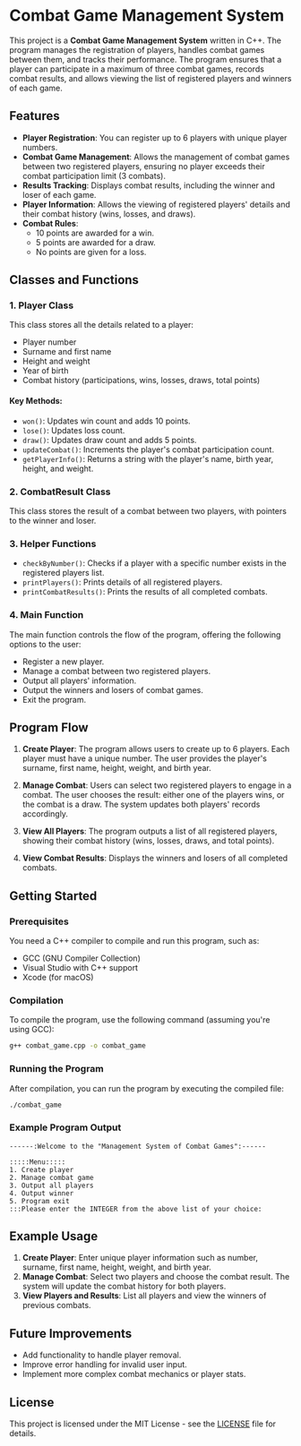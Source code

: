 # Combat Game Management System

This project is a **Combat Game Management System** written in C++. The program manages the registration of players, handles combat games between them, and tracks their performance. The program ensures that a player can participate in a maximum of three combat games, records combat results, and allows viewing the list of registered players and winners of each game.

## Features

- **Player Registration**: You can register up to 6 players with unique player numbers.
- **Combat Game Management**: Allows the management of combat games between two registered players, ensuring no player exceeds their combat participation limit (3 combats).
- **Results Tracking**: Displays combat results, including the winner and loser of each game. 
- **Player Information**: Allows the viewing of registered players' details and their combat history (wins, losses, and draws).
- **Combat Rules**: 
  - 10 points are awarded for a win.
  - 5 points are awarded for a draw.
  - No points are given for a loss.

## Classes and Functions

### 1. **Player Class**
This class stores all the details related to a player:
- Player number
- Surname and first name
- Height and weight
- Year of birth
- Combat history (participations, wins, losses, draws, total points)

#### Key Methods:
- `won()`: Updates win count and adds 10 points.
- `lose()`: Updates loss count.
- `draw()`: Updates draw count and adds 5 points.
- `updateCombat()`: Increments the player's combat participation count.
- `getPlayerInfo()`: Returns a string with the player's name, birth year, height, and weight.

### 2. **CombatResult Class**
This class stores the result of a combat between two players, with pointers to the winner and loser.

### 3. **Helper Functions**
- `checkByNumber()`: Checks if a player with a specific number exists in the registered players list.
- `printPlayers()`: Prints details of all registered players.
- `printCombatResults()`: Prints the results of all completed combats.

### 4. **Main Function**
The main function controls the flow of the program, offering the following options to the user:
- Register a new player.
- Manage a combat between two registered players.
- Output all players' information.
- Output the winners and losers of combat games.
- Exit the program.

## Program Flow

1. **Create Player**: The program allows users to create up to 6 players. Each player must have a unique number. The user provides the player's surname, first name, height, weight, and birth year.
   
2. **Manage Combat**: Users can select two registered players to engage in a combat. The user chooses the result: either one of the players wins, or the combat is a draw. The system updates both players' records accordingly.
   
3. **View All Players**: The program outputs a list of all registered players, showing their combat history (wins, losses, draws, and total points).

4. **View Combat Results**: Displays the winners and losers of all completed combats.

## Getting Started

### Prerequisites
You need a C++ compiler to compile and run this program, such as:

- GCC (GNU Compiler Collection)
- Visual Studio with C++ support
- Xcode (for macOS)

### Compilation

To compile the program, use the following command (assuming you're using GCC):

```bash
g++ combat_game.cpp -o combat_game
```

### Running the Program

After compilation, you can run the program by executing the compiled file:

```bash
./combat_game
```

### Example Program Output

```
------:Welcome to the "Management System of Combat Games":------

:::::Menu:::::
1. Create player
2. Manage combat game
3. Output all players
4. Output winner
5. Program exit
:::Please enter the INTEGER from the above list of your choice: 
```

## Example Usage

1. **Create Player**: Enter unique player information such as number, surname, first name, height, weight, and birth year.
2. **Manage Combat**: Select two players and choose the combat result. The system will update the combat history for both players.
3. **View Players and Results**: List all players and view the winners of previous combats.

## Future Improvements

- Add functionality to handle player removal.
- Improve error handling for invalid user input.
- Implement more complex combat mechanics or player stats.
  
## License

This project is licensed under the MIT License - see the [LICENSE](LICENSE) file for details.
